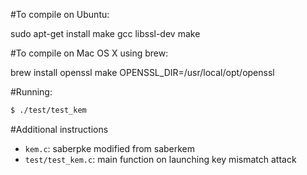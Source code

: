 #To compile on Ubuntu:

sudo apt-get install make gcc libssl-dev
make

#To compile on Mac OS X using brew:

brew install openssl
make OPENSSL_DIR=/usr/local/opt/openssl

#Running:
```sh
$ ./test/test_kem
```
#Additional instructions

- `kem.c`: saberpke modified from saberkem
- `test/test_kem.c`: main function on launching key mismatch attack
  